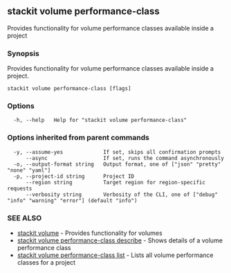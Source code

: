 ## stackit volume performance-class

Provides functionality for volume performance classes available inside a project

### Synopsis

Provides functionality for volume performance classes available inside a project.

```
stackit volume performance-class [flags]
```

### Options

```
  -h, --help   Help for "stackit volume performance-class"
```

### Options inherited from parent commands

```
  -y, --assume-yes             If set, skips all confirmation prompts
      --async                  If set, runs the command asynchronously
  -o, --output-format string   Output format, one of ["json" "pretty" "none" "yaml"]
  -p, --project-id string      Project ID
      --region string          Target region for region-specific requests
      --verbosity string       Verbosity of the CLI, one of ["debug" "info" "warning" "error"] (default "info")
```

### SEE ALSO

* [stackit volume](./stackit_volume.md)	 - Provides functionality for volumes
* [stackit volume performance-class describe](./stackit_volume_performance-class_describe.md)	 - Shows details of a volume performance class
* [stackit volume performance-class list](./stackit_volume_performance-class_list.md)	 - Lists all volume performance classes for a project

